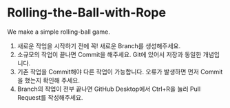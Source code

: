 # Rolling-the-Ball-with-Rope
We make a simple rolling-ball game.

  1. 새로운 작업을 시작하기 전에 꼭! 새로운 Branch를 생성해주세요.
  2. 소규모의 작업이 끝나면 Commit을 해주세요. Git에 있어서 저장과 동일한 개념입니다.
  3. 기존 작업을 Commit해야 다른 작업이 가능합니다. 오류가 발생하면 먼저 Commit을 했는지 확인해 주세요.
  4. Branch의 작업이 전부 끝나면 GitHub Desktop에서 Ctrl+R을 눌러 Pull Request를 작성해주세요.
